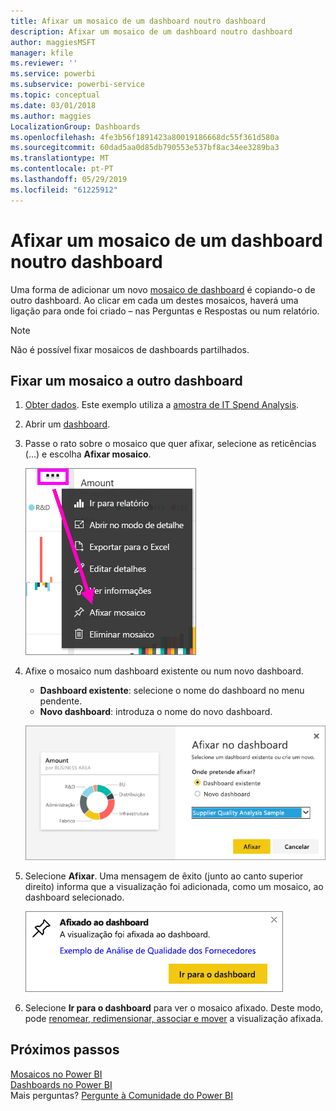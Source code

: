 ```yaml
---
title: Afixar um mosaico de um dashboard noutro dashboard
description: Afixar um mosaico de um dashboard noutro dashboard
author: maggiesMSFT
manager: kfile
ms.reviewer: ''
ms.service: powerbi
ms.subservice: powerbi-service
ms.topic: conceptual
ms.date: 03/01/2018
ms.author: maggies
LocalizationGroup: Dashboards
ms.openlocfilehash: 4fe3b56f1891423a80019186668dc55f361d580a
ms.sourcegitcommit: 60dad5aa0d85db790553e537bf8ac34ee3289ba3
ms.translationtype: MT
ms.contentlocale: pt-PT
ms.lasthandoff: 05/29/2019
ms.locfileid: "61225912"
---
```

# <a name="pin-a-tile-from-one-dashboard-to-another-dashboard"></a>Afixar um mosaico de um dashboard noutro dashboard
Uma forma de adicionar um novo [mosaico de dashboard](consumer/end-user-tiles.md) é copiando-o de outro dashboard. Ao clicar em cada um destes mosaicos, haverá uma ligação para onde foi criado – nas Perguntas e Respostas ou num relatório. 

> [!NOTE]
> Não é possível fixar mosaicos de dashboards partilhados.

## <a name="pin-a-tile-to-another-dashboard"></a>Fixar um mosaico a outro dashboard
1. [Obter dados](service-get-data.md). Este exemplo utiliza a [amostra de IT Spend Analysis](sample-it-spend.md).
2. Abrir um [dashboard](consumer/end-user-dashboards.md).
3. Passe o rato sobre o mosaico que quer afixar, selecione as reticências (...) e escolha **Afixar mosaico**.  
   
   ![menu de reticências](media/service-pin-tile-to-another-dashboard/power-bi-pin-another-dash.png)
4. Afixe o mosaico num dashboard existente ou num novo dashboard. 
   
   * **Dashboard existente**: selecione o nome do dashboard no menu pendente.
   * **Novo dashboard**: introduza o nome do novo dashboard.
   
   ![Caixa de diálogo Afixar ao Dashboard](media/service-pin-tile-to-another-dashboard/pbi_pintoanotherdash.png)
5. Selecione **Afixar**.
   Uma mensagem de êxito (junto ao canto superior direito) informa que a visualização foi adicionada, como um mosaico, ao dashboard selecionado.
   
   ![Janela Afixado ao dashboard](media/service-pin-tile-to-another-dashboard/power-bi-pin-success.png)
6. Selecione **Ir para o dashboard** para ver o mosaico afixado. Deste modo, pode [renomear, redimensionar, associar e mover](service-dashboard-edit-tile.md) a visualização afixada.

## <a name="next-steps"></a>Próximos passos
[Mosaicos no Power BI](consumer/end-user-tiles.md)  
[Dashboards no Power BI](consumer/end-user-dashboards.md)  
Mais perguntas? [Pergunte à Comunidade do Power BI](http://community.powerbi.com/)

